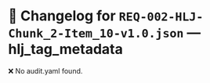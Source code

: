 # 📝 Changelog for `REQ-002-HLJ-Chunk_2-Item_10-v1.0.json` — **hlj_tag_metadata**

❌ No audit.yaml found.
